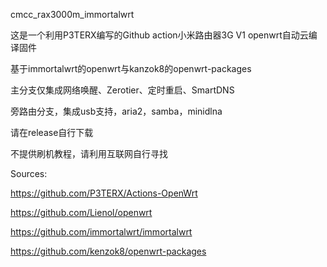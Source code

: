 cmcc_rax3000m_immortalwrt

这是一个利用P3TERX编写的Github action小米路由器3G V1 openwrt自动云编译固件

基于immortalwrt的openwrt与kanzok8的openwrt-packages

主分支仅集成网络唤醒、Zerotier、定时重启、SmartDNS

旁路由分支，集成usb支持，aria2，samba，minidlna

请在release自行下载

不提供刷机教程，请利用互联网自行寻找

Sources:

https://github.com/P3TERX/Actions-OpenWrt

https://github.com/Lienol/openwrt

https://github.com/immortalwrt/immortalwrt

https://github.com/kenzok8/openwrt-packages
